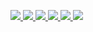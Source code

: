 <p align="left">
  <a href="https://go.dev">
    <img src="https://img.shields.io/badge/go-%2300ADD8.svg?&style=for-the-badge&logo=go&logoColor=white" />
  </a>
  <a href="https://kubernetes.io">
    <img src="https://img.shields.io/badge/kubernetes%20-%23326ce5.svg?&style=for-the-badge&logo=kubernetes&logoColor=white"/>
  </a>
  <a href="https://www.typescriptlang.org">
    <img src="https://img.shields.io/badge/typescript%20-%23007ACC.svg?&style=for-the-badge&logo=typescript&logoColor=white"/>
  </a>
  <a href="https://reactjs.org">
    <img src="https://img.shields.io/badge/react-%23000000.svg?&style=for-the-badge&logo=react&logoColor=white"/>
  </a>
  <a href="https://neovim.io">
    <img src="https://img.shields.io/badge/NeoVim-%2357A143.svg?&style=for-the-badge&logo=neovim&logoColor=white"/>
  </a>
  <a href="https://luajit.org">
    <img src="https://img.shields.io/badge/lua-%232C2D72.svg?&style=for-the-badge&logo=lua&logoColor=white"/>
  </a>
</p>
